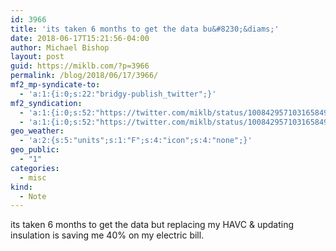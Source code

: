 ```yaml
---
id: 3966
title: 'its taken 6 months to get the data bu&#8230;&diams;'
date: 2018-06-17T15:21:56-04:00
author: Michael Bishop
layout: post
guid: https://miklb.com/?p=3966
permalink: /blog/2018/06/17/3966/
mf2_mp-syndicate-to:
  - 'a:1:{i:0;s:22:"bridgy-publish_twitter";}'
mf2_syndication:
  - 'a:1:{i:0;s:52:"https://twitter.com/miklb/status/1008429571031658496";}'
  - 'a:1:{i:0;s:52:"https://twitter.com/miklb/status/1008429571031658496";}'
geo_weather:
  - 'a:2:{s:5:"units";s:1:"F";s:4:"icon";s:4:"none";}'
geo_public:
  - "1"
categories:
  - misc
kind:
  - Note
---
```

its taken 6 months to get the data but replacing my HAVC & updating insulation is saving me 40% on my electric bill. 